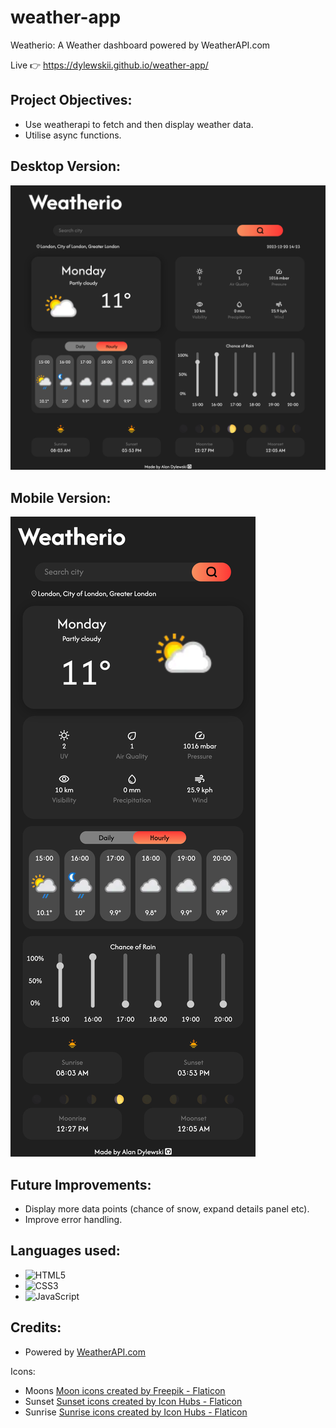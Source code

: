 # weather-app

Weatherio: A Weather dashboard powered by WeatherAPI.com

Live 👉 https://dylewskii.github.io/weather-app/

## Project Objectives:
- Use weatherapi to fetch and then display weather data.
- Utilise async functions.

## Desktop Version:
![project desktop outcome](./src/assets/final-desktop.png)

## Mobile Version:
![project mobile outcome](./src/assets/final-mobile.png)

## Future Improvements:
- Display more data points (chance of snow, expand details panel etc).
- Improve error handling.

## Languages used:
- ![HTML5](https://img.shields.io/badge/html5-%23E34F26.svg?style=for-the-badge&logo=html5&logoColor=white)   
- ![CSS3](https://img.shields.io/badge/css3-%231572B6.svg?style=for-the-badge&logo=css3&logoColor=white)   
- ![JavaScript](https://img.shields.io/badge/javascript-%23323330.svg?style=for-the-badge&logo=javascript&logoColor=%23F7DF1E)


## Credits:
- Powered by <a href="https://www.weatherapi.com/" title="Free Weather API">WeatherAPI.com</a>

Icons:
- Moons <a href="https://www.flaticon.com/free-icons/moon" title="moon icons">Moon icons created by Freepik - Flaticon</a>
- Sunset <a href="https://www.flaticon.com/free-icons/sunset" title="sunset icons">Sunset icons created by Icon Hubs - Flaticon</a>
- Sunrise <a href="https://www.flaticon.com/free-icons/sunrise" title="sunrise icons">Sunrise icons created by Icon Hubs - Flaticon</a>